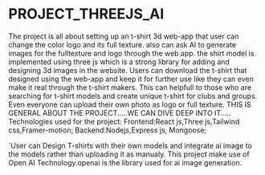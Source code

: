 # PROJECT_THREEJS_AI
The project is all about setting up an t-shirt 3d web-app that user can change the color logo and its full texture. 
also can ask AI to generate images for the fulltexture and logo through the web app.
the shirt model is implemented using  three js which is a strong library for adding and designing 3d images in the website.
Users can download the t-shirt that designed using the web-app and keep it for further use like they can even make it real through the t-shirt makers.
This can helpfull to those who are searching for t-shirt models and create unique t-shirt for clubs and groups.
Even everyone can upload their own photo as logo or full texture.
THIS IS GENERAL ABOUT THE PROJECT.....WE CAN DIVE DEEP INTO IT.....
Technologies used for the project:
Frontend:React js,Three js,Tailwind css,Framer-motion;
Backend:Nodejs,Express js, Mongoose;

`User can Design T\-shirts with their own models and integrate ai image to the models rather than uploading it as manualy.
This project make use of Open AI Technology.openai is the library used for ai image generation.
